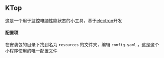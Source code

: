 ## KTop

这是一个用于监控电脑性能状态的小工具，基于[electron](https://www.electronjs.org/)开发

#### 配置项

在安装包的目录下找到名为 `resources` 的文件夹，编辑 `config.yaml` ，这是这个小程序使用的唯一配置文件